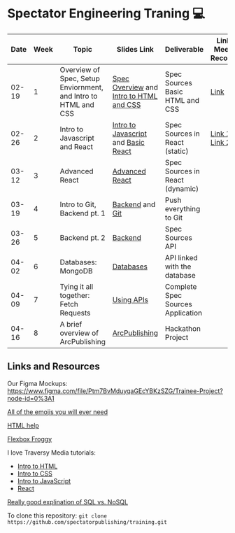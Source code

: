 # Spectator Engineering Traning :computer:

| Date | Week | Topic | Slides Link | Deliverable | Link to Meeting Recording | EM |
| --- | --- | --- | --- | --- | --- | --- |
| 02-19 | 1 | Overview of Spec, Setup Enviornment, and Intro to HTML and CSS | [Spec Overview](https://docs.google.com/presentation/d/18BK22ONbI4FlkKyrp7SkQc_FgFPYBim75shaHAu-YLA/edit?usp=sharing) and [Intro to HTML and CSS](https://docs.google.com/presentation/d/1UasEgAn-pmmOke6d_QfOh9bKDnASUNwXtaKLxMnAZu4/edit?usp=sharing) | Spec Sources Basic HTML and CSS | [Link](https://columbiauniversity.zoom.us/rec/play/r8J08oFxwwQnv6Xyuj4f0uZ83LXsWd_tuKw1IFsdYWbdo-pFfr0dnEzOUFwJNLWNmHD9nfw--qZ_oMJX.AvZV2-bAhOTGs1PZ?continueMode=true&_x_zm_rtaid=bU6vkAWoSCyylUW28YPJfw.1633568317265.8afde2163c73ec225a5707f3eee2dd2e&_x_zm_rhtaid=503)| Erin | 
| 02-26 | 2 | Intro to Javascript and React | [Intro to Javascript](https://docs.google.com/presentation/d/1ZdvsbhUxTANFl2P1xppMcT49mak08gvFjxO06kFWYkM/edit?usp=sharing) and [Basic React](https://docs.google.com/presentation/d/1QvmYgZIw12dPkroMbzhsLc1Xfgs8EjKtWW0ouQFUBWU/edit?usp=sharing) | Spec Sources in React (static) | [Link 1](https://columbiauniversity.zoom.us/rec/share/PXm8C3EIFAofT0vvA-Nv-Xa0899faXjfOQhHFF6oTXhzkW5Pmy_tvYYE6T8hItgi.HPMBjBC4HBGL47D1), [Link 2](https://columbiauniversity.zoom.us/rec/share/MegOPsvH9xjsVnYHYyAyAUKuiH43kyG9k0ZonbvXqGjkLvqXG-jT78J9JmDbB0xQ.zsugKs-i31ytBsAH) | Caroline |
| 03-12 | 3 | Advanced React | [Advanced React](https://docs.google.com/presentation/d/109h98pvCjivxpGiUvS41ptb9upsWtJOSV3MSq31cDpI/edit?usp=sharing) | Spec Sources in React (dynamic) | | Laura | 
| 03-19 | 4 | Intro to Git, Backend pt. 1 | [Backend](https://docs.google.com/presentation/d/1_B2j1PoEz6sAXqUzVD4LUp5uOKNFioTp0iVxHIFZKBs/edit?usp=sharing) and [Git](https://docs.google.com/presentation/d/108E-x5ilgn7qnA91_Kj4mG3-iVRUG7xublKCzfEtBcA/edit?usp=sharing) | Push everything to Git | | Yu-Chen |
| 03-26 | 5 | Backend pt. 2 | [Backend](https://docs.google.com/presentation/d/1_B2j1PoEz6sAXqUzVD4LUp5uOKNFioTp0iVxHIFZKBs/edit?usp=sharing) | Spec Sources API |  | Francesca |
| 04-02 | 6 | Databases: MongoDB | [Databases](https://docs.google.com/presentation/d/18kOuwIx78VhuUiNEGY3cvIeRKozTH6NfSH-pzB0D1CA/edit?usp=sharing) | API linked with the database | | Yunlan |
| 04-09 | 7 | Tying it all together: Fetch Requests | [Using APIs](https://docs.google.com/presentation/d/11bajh_TN5W9us4MkwyEkQGhhv8JSPP8SZrprFym2DA4/edit?usp=sharing) | Complete Spec Sources Application | | Laura |
| 04-16 | 8 | A brief overview of ArcPublishing | [ArcPublishing](https://docs.google.com/presentation/d/1e6bRwxYTGyfXXYH-e527HM7pS-ZhF6HvWjNeDhI-xds/edit?usp=sharing) | Hackathon Project |  | Erin |

## Links and Resources
Our Figma Mockups: https://www.figma.com/file/Ptm7BvMduyqaGEcYBKzSZG/Trainee-Project?node-id=0%3A1

[All of the emojis you will ever need](https://gist.github.com/rxaviers/7360908)

[HTML help](https://www.w3schools.com/html/default.asp)

[Flexbox Froggy](https://flexboxfroggy.com/)

I love Traversy Media tutorials:
- [Intro to HTML](https://www.youtube.com/watch?v=UB1O30fR-EE&list=PLillGF-RfqbZTASqIqdvm1R5mLrQq79CU)
- [Intro to CSS](https://www.youtube.com/watch?v=yfoY53QXEnI&list=PLillGF-RfqbZTASqIqdvm1R5mLrQq79CU&index=2)
- [Intro to JavaScript](https://www.youtube.com/watch?v=hdI2bqOjy3c&list=PLillGF-RfqbbnEGy3ROiLWk7JMCuSyQtX)
- [React](https://www.youtube.com/watch?v=w7ejDZ8SWv8)


[Really good explination of SQL vs. NoSQL](https://www.mongodb.com/nosql-explained/nosql-vs-sql)


To clone this repository:
`git clone https://github.com/spectatorpublishing/training.git`

